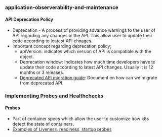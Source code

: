 ### application-observerability-and-maintenance

#### API Deprecation Policy
- Deprecation - A process of providing advance warnings to the user of API regarding any changes in the API. This allow user to update their code 
 according to leatest API chnages.
- Important concept regarding deprecation policy;
    - apiVersion:  indicates which version of API is compatible with the object.
    - Deprecation window: Indicates how much time developers have to update their code according to latest API changes. Usually it is 12 months or 3 releases.
    - [Deprecated API migration guide](https://kubernetes.io/docs/reference/using-api/deprecation-guide/): Document on how can we migrate from deprecated API.

### Implementing Probes and Healthchecks
#### Probes
- Part of container specs which allow the user to customize how k8s detect the state of containers.
- [Examples of Liveness, readiness, startup probes](https://github.com/Ume0344/kubernetes-probes?tab=readme-ov-file)
